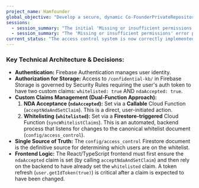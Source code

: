 ```yaml
---
project_name: Hamfounder
global_objective: "Develop a secure, dynamic Co-FounderPrivateRepository page accessible only to whitelisted users, with content conditional on NDA acceptance."
sessions:
  - session_summary: "The initial 'Missing or insufficient permissions' error was identified as a race condition. The frontend was attempting to access Storage before the backend Cloud Function could set the necessary `ndaAccepted` custom claim. To resolve this, the architecture was changed from an event-driven function to a direct request/response model. A new Callable Cloud Function, `acceptNdaAndSetClaim`, was created to atomically set the custom claim and update the user's Firestore document. The frontend was rewritten to call this new function, wait for its completion, and then refresh the auth token before attempting to access documents."
  - session_summary: "The 'Missing or insufficient permissions' error persisted even after implementing the callable function. The root cause was discovered to be the user's auth token lacking a `whitelisted: true` custom claim, which is mandated by Storage security rules. This led to a comprehensive solution: 1) A new Firestore-triggered Cloud Function, `syncWhitelistClaims`, was created to automatically add the `whitelisted: true` claim to a user's auth token whenever their UID is added to the `config/access_control` document. 2) An initial pathing error in the function was identified and corrected. 3) The function was deployed, and a manual trigger (removing and re-adding the user's UID in the `config/access_control` document) successfully updated the user's claims. 4) The user signed out and back in to refresh their token, which finally contained both `ndaAccepted: true` and `whitelisted: true`, granting them access. The system is now fully functional and secure."
current_status: "The access control system is now correctly implemented and fully operational. The frontend, backend (Cloud Functions), and security rules are all in alignment."
---
```


### Key Technical Architecture & Decisions:

*   **Authentication:** Firebase Authentication manages user identity.
*   **Authorization for Storage:** Access to `/confidential-kb/` in Firebase Storage is governed by Security Rules requiring the user's auth token to have two custom claims: `whitelisted: true` AND `ndaAccepted: true`.
*   **Custom Claims Management (Dual-Function Approach):**
    1.  **NDA Acceptance (`ndaAccepted`):** Set via a **Callable** Cloud Function (`acceptNdaAndSetClaim`). This is a direct, user-initiated action.
    2.  **Whitelisting (`whitelisted`):** Set via a **Firestore-triggered** Cloud Function (`syncWhitelistClaims`). This is an automated, backend process that listens for changes to the canonical whitelist document (`config/access_control`).
*   **Single Source of Truth:** The `config/access_control` Firestore document is the definitive source for determining which users are on the whitelist.
*   **Frontend Logic:** The React/TypeScript frontend must first ensure the `ndaAccepted` claim is set (by calling `acceptNdaAndSetClaim`) and then rely on the backend to have already set the `whitelisted` claim. A token refresh (`user.getIdToken(true)`) is critical after a claim is expected to have been changed.
